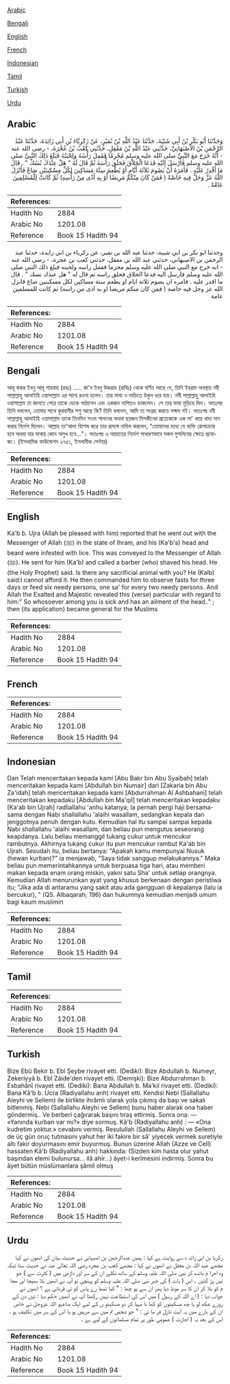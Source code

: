 [Arabic](#arabic)

[Bengali](#bengali)

[English](#english)

[French](#french)

[Indonesian](#indonesian)

[Tamil](#tamil)

[Turkish](#turkish)

[Urdu](#urdu)

## Arabic


<div dir="rtl" lang="ar" style={{fontSize:'larger',backgroundColor:'#f8f9fa',padding:20}}>
وَحَدَّثَنَا أَبُو بَكْرِ بْنُ أَبِي شَيْبَةَ، حَدَّثَنَا عَبْدُ اللَّهِ بْنُ نُمَيْرٍ، عَنْ زَكَرِيَّاءَ بْنِ أَبِي زَائِدَةَ، حَدَّثَنَا عَبْدُ الرَّحْمَنِ بْنُ الأَصْبَهَانِيِّ، حَدَّثَنِي عَبْدُ اللَّهِ بْنُ مَعْقِلٍ، حَدَّثَنِي كَعْبُ بْنُ عُجْرَةَ، - رضى الله عنه - أَنَّهُ خَرَجَ مَعَ النَّبِيِّ صلى الله عليه وسلم مُحْرِمًا فَقَمِلَ رَأْسُهُ وَلِحْيَتُهُ فَبَلَغَ ذَلِكَ النَّبِيَّ صلى الله عليه وسلم فَأَرْسَلَ إِلَيْهِ فَدَعَا الْحَلاَّقَ فَحَلَقَ رَأْسَهُ ثُمَّ قَالَ لَهُ ‏"‏ هَلْ عِنْدَكَ نُسُكٌ ‏"‏ ‏.‏ قَالَ مَا أَقْدِرُ عَلَيْهِ ‏.‏ فَأَمَرَهُ أَنْ يَصُومَ ثَلاَثَةَ أَيَّامٍ أَوْ يُطْعِمَ سِتَّةَ مَسَاكِينَ لِكُلِّ مِسْكِينَيْنِ صَاعٌ فَأَنْزَلَ اللَّهُ عَزَّ وَجَلَّ فِيهِ خَاصَّةً ‏(‏ فَمَنْ كَانَ مِنْكُمْ مَرِيضًا أَوْ بِهِ أَذًى مِنْ رَأْسِهِ‏)‏ ثُمَّ كَانَتْ لِلْمُسْلِمِينَ عَامَّةً ‏.‏
</div>
<div style={{backgroundColor:'#f8f9fa',padding:20, marginBottom: 10}}><table> <thead> <tr> <th>References:</th> <th></th> </tr> </thead> <tbody><tr><td>Hadith No</td><td>2884</td></tr><tr><td>Arabic No</td><td>1201.08</td></tr><tr><td>Reference</td><td>Book 15 Hadith 94</td></tr></tbody></table></div>


<div dir="rtl" lang="ar" style={{fontSize:'larger',backgroundColor:'#f8f9fa',padding:20}}>
وحدثنا ابو بكر بن ابي شيبة، حدثنا عبد الله بن نمير، عن زكرياء بن ابي زايدة، حدثنا عبد الرحمن بن الاصبهاني، حدثني عبد الله بن معقل، حدثني كعب بن عجرة، - رضى الله عنه - انه خرج مع النبي صلى الله عليه وسلم محرما فقمل راسه ولحيته فبلغ ذلك النبي صلى الله عليه وسلم فارسل اليه فدعا الحلاق فحلق راسه ثم قال له " هل عندك نسك " . قال ما اقدر عليه . فامره ان يصوم ثلاثة ايام او يطعم ستة مساكين لكل مسكينين صاع فانزل الله عز وجل فيه خاصة ( فمن كان منكم مريضا او به اذى من راسه) ثم كانت للمسلمين عامة
</div>
<div style={{backgroundColor:'#f8f9fa',padding:20, marginBottom: 10}}><table> <thead> <tr> <th>References:</th> <th></th> </tr> </thead> <tbody><tr><td>Hadith No</td><td>2884</td></tr><tr><td>Arabic No</td><td>1201.08</td></tr><tr><td>Reference</td><td>Book 15 Hadith 94</td></tr></tbody></table></div>

## Bengali


<div dir="ltr" lang="bn" style={{fontSize:'larger',backgroundColor:'#f8f9fa',padding:20}}>
আবূ বাকর ইবনু আবূ শায়বাহ (রহঃ) ..... কা'ব ইবনু উজরাহ (রাযিঃ) থেকে বর্ণিত আছে যে, তিনি ইহরাম অবস্থায় নবী সাল্লাল্লাহু আলাইহি ওয়াসাল্লাম এর সাথে রওনা হলেন। তার মাথা ও দাড়িতে উকুন ধরে যায়। নবী সাল্লাল্লাহু আলাইহি ওয়াসাল্লাম তা জানতে পেরে তাকে ডেকে পাঠালেন এবং একজন নাপিতও ডাকলেন। সে তার মাথা মুড়িয়ে দিল। অতঃপর তিনি বললেন, তোমার সাথে কুরবানীর পশু আছে কি? তিনি বললেন, আমি তা সংগ্রহ করতে সক্ষম নই। অতঃপর নবী সাল্লাল্লাহু আলাইহি ওয়াসাল্লাম তাকে তিনদিন সওম পালনের অথবা ছয়জন মিসকীনের প্রত্যেককে এক সা' করে খাদ্য দান করার নির্দেশ দিলেন। আল্লাহ তা'আলা বিশেষ করে তার প্রসঙ্গে নাযিল করলেন, “তোমাদের মধ্যে যে ব্যক্তি রোগাক্রান্ত হবে অথবা যার মাথায় কোন অসুখ হবে...”। অতঃপর এ আয়াতের নির্দেশ সাধারণভাবে সকল মুসলিমের ক্ষেত্রে প্রযোজ্য। (ইসলামিক ফাউন্ডেশন ২৭৫১, ইসলামীক সেন্টার)
</div>
<div style={{backgroundColor:'#f8f9fa',padding:20, marginBottom: 10}}><table> <thead> <tr> <th>References:</th> <th></th> </tr> </thead> <tbody><tr><td>Hadith No</td><td>2884</td></tr><tr><td>Arabic No</td><td>1201.08</td></tr><tr><td>Reference</td><td>Book 15 Hadith 94</td></tr></tbody></table></div>

## English


<div dir="ltr" lang="en" style={{fontSize:'larger',backgroundColor:'#f8f9fa',padding:20}}>
Ka'b b. Ujra (Allah be pleased with him) reported that he went out with the Messenger of Allah (ﷺ) in the state of Ihram, and his (Ka'b's) head and beard were infested with lice. This was conveyed to the Messenger of Allah (ﷺ). He sent for him (Ka'b) and called a barber (who) shaved his head. He (the Holy Prophet) said. Is there any sacrificial animal with you? He (Kalb) said:I cannot afford it. He then commanded him to observe fasts for three days or feed six needy persons, one sa' for every two needy persons. And Allah the Exalted and Majestic revealed this (verse) particular with regard to him:" So whosoever among you is sick and has an ailment of the head.." ; then (its application) became general for the Muslims
</div>
<div style={{backgroundColor:'#f8f9fa',padding:20, marginBottom: 10}}><table> <thead> <tr> <th>References:</th> <th></th> </tr> </thead> <tbody><tr><td>Hadith No</td><td>2884</td></tr><tr><td>Arabic No</td><td>1201.08</td></tr><tr><td>Reference</td><td>Book 15 Hadith 94</td></tr></tbody></table></div>

## French


<div dir="ltr" lang="fr" style={{fontSize:'larger',backgroundColor:'#f8f9fa',padding:20}}>

</div>
<div style={{backgroundColor:'#f8f9fa',padding:20, marginBottom: 10}}><table> <thead> <tr> <th>References:</th> <th></th> </tr> </thead> <tbody><tr><td>Hadith No</td><td>2884</td></tr><tr><td>Arabic No</td><td>1201.08</td></tr><tr><td>Reference</td><td>Book 15 Hadith 94</td></tr></tbody></table></div>

## Indonesian


<div dir="ltr" lang="id" style={{fontSize:'larger',backgroundColor:'#f8f9fa',padding:20}}>
Dan Telah menceritakan kepada kami [Abu Bakr bin Abu Syaibah] telah menceritakan kepada kami [Abdullah bin Numair] dari [Zakaria bin Abu Za'idah] telah menceritakan kepada kami [Abdurrahman Al Ashbahani] telah menceritakan kepadaku [Abdullah bin Ma'qil] telah menceritakan kepadaku [Ka'ab bin Ujrah] radliallahu 'anhu katanya; Ia pernah pergi haji bersama-sama dengan Nabi shallallahu 'alaihi wasallam, sedangkan kepala dan jenggotnya penuh dengan kutu. Kemudian hal itu sampai sampai kepada Nabi shallallahu 'alaihi wasallam, dan beliau pun mengutus seseorang keapdanya. Lalu beliau memanggil tukang cukur untuk mencukur rambutnya. Akhirnya tukang cukur itu pun mencukur rambut Ka'ab bin Ujrah. Sesudah itu, beliau bertanya: "Apakah kamu mempunyai Nusuk (hewan kurban)?" ia menjawab, "Saya tidak sanggup melakukannya." Maka beliau pun memerintahkannya untuk berpuasa tiga hari, atau memberi makan kepada enam orang miskin, yakni satu Sha' untuk setiap orangnya. Kemudian Allah menurunkan ayat yang khusus berkenaan dengan peristiwa itu; "Jika ada di antaramu yang sakit atau ada gangguan di kepalanya (lalu ia bercukur), " (QS. Albaqarah; 196) dan hukumnya kemudian menjadi umum bagi kaum muslimin
</div>
<div style={{backgroundColor:'#f8f9fa',padding:20, marginBottom: 10}}><table> <thead> <tr> <th>References:</th> <th></th> </tr> </thead> <tbody><tr><td>Hadith No</td><td>2884</td></tr><tr><td>Arabic No</td><td>1201.08</td></tr><tr><td>Reference</td><td>Book 15 Hadith 94</td></tr></tbody></table></div>

## Tamil


<div dir="ltr" lang="ta" style={{fontSize:'larger',backgroundColor:'#f8f9fa',padding:20}}>

</div>
<div style={{backgroundColor:'#f8f9fa',padding:20, marginBottom: 10}}><table> <thead> <tr> <th>References:</th> <th></th> </tr> </thead> <tbody><tr><td>Hadith No</td><td>2884</td></tr><tr><td>Arabic No</td><td>1201.08</td></tr><tr><td>Reference</td><td>Book 15 Hadith 94</td></tr></tbody></table></div>

## Turkish


<div dir="ltr" lang="tr" style={{fontSize:'larger',backgroundColor:'#f8f9fa',padding:20}}>
Bize Ebû Bekir b. Ebî Şeybe rivayet etti. (Dediki): Bize Abdullah b. Numeyr, Zekeriyyâ b. Ebî Zâide'den rivayet etti. (Demişki): Bize Abdurrahman b. Esbahânî rivayet etti. (Dediki): Bana Abdullah b. Ma'kil rivayet etti. (Dediki): Bana Kâ'b b. Ucra (Radiyallahu anh) rivayet etti. Kendisi Nebi (Sallallahu Aleyhi ve Sellem) ile birlikte ihrâmlı olarak yola çıkmış da başı ve sakalı bitlenmiş. Nebi (Sallallahu Aleyhi ve Sellem) bunu haber alarak ona haber göndermiş.. Ve berberi çağırarak başını tıraş ettirmiş. Sonra ona: — «Yanında kurban var mı?» diye sormuş. Kâ'b (Radiyallahu anh) : — «Ona kudretim yoktur.» cevabını vermiş. Resulullah (Sallallahu Aleyhi ve Sellem) de üç gün oruç tutmasını yahut her iki fakire bir sâ' yiyecek vermek suretiyle altı fakir doyurmasını emir buyurmuş. Bunun üzerine Allah (Azze ve Cell) hassaten Kâ'b (Radiyallahu anh) hakkında: (Sizden kim hasta olur yahut başından elemi bulunursa... ilâ ahir...) âyet-i kerîmesini indirmiş. Sonra bu âyet bütün müslümanlara şâmil olmuş
</div>
<div style={{backgroundColor:'#f8f9fa',padding:20, marginBottom: 10}}><table> <thead> <tr> <th>References:</th> <th></th> </tr> </thead> <tbody><tr><td>Hadith No</td><td>2884</td></tr><tr><td>Arabic No</td><td>1201.08</td></tr><tr><td>Reference</td><td>Book 15 Hadith 94</td></tr></tbody></table></div>

## Urdu


<div dir="rtl" lang="ur" style={{fontSize:'larger',backgroundColor:'#f8f9fa',padding:20}}>
زکریا بن ابی زائد ہ سے روایت ہے کہا : ہمیں عبدالرحٰمن بن اصبہانی نے حدیث بیان کی انھوں نے کہا مجھے عبد اللہ بن معقل نے انھوں نے کہا : مجھے کعب بن عجرہ رضی اللہ تعالیٰ عنہ نے حدیث سنا ئیکہ وہ احرا م باندھ کر نبی صلی اللہ علیہ وسلم کے ساتھ نکلے ان کے سر اور داڑھی میں ( کثرت سے ) جو ئیں پڑ گئیں ۔ اس ( بات ) کی خبر نبی صلی اللہ علیہ وسلم کو پہنچی تو آپ نے انھیں بلا بھیجا اور ھجا م کو بلا کر ان کا سر مونڈ دیا پھر ان سے پو چھا : " کیا تمھا رے پاس کو ئی قربانی ہے ؟ انھوں نے جواب دیا : ( اے اللہ کے رسول ) میں اس کی استطاعت نہیں رکھتا آپ نے انھیں حکم دیا : تین دن کے روزے عکھ لو یا چھ مسکینوں کو کھا نا مہیا کر دو مسکینو ں کے لیے ایک صاعہو اللہ عزوجل نے خاص ان کے بارے میں یہ آیت نازل فر ما ئی : " جو شخص تم میں سے مریض ہو یا اس کے سر میں تکلیف ہو ، اس کے بعد یہ ( اجازت ) عمومی طور پر تمام مسلمانوں کے لیے ہے ۔
</div>
<div style={{backgroundColor:'#f8f9fa',padding:20, marginBottom: 10}}><table> <thead> <tr> <th>References:</th> <th></th> </tr> </thead> <tbody><tr><td>Hadith No</td><td>2884</td></tr><tr><td>Arabic No</td><td>1201.08</td></tr><tr><td>Reference</td><td>Book 15 Hadith 94</td></tr></tbody></table></div>